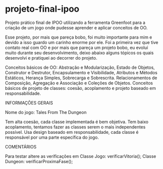 # projeto-final-ipoo
Projeto prático final de IPOO utilizando a ferramenta Greenfoot para a criação de um jogo onde pudesse aprender e aplicar conceitos de OO.

Esse projeto, por mais que pareça bobo, foi muito importante para mim e devido a isso guardo um carinho enorme por ele.
Foi a primeira vez que tive contato real com OO e por mais que pareça um projeto bobo, eu evoluí muito durante seu desenvolvimento, deixo abaixo alguns tópicos os quais desenvolvi e pratiquei ao decorrer do projeto.

 Conceitos básicos de OO: Abstração e Modularização, Estado de Objetos, Construtor e Destrutor, Encapsulamento e Visibilidade, Atributos e Métodos Estáticos, Herança Simples,
 Sobrecarga e Sobrescrita. Relacionamentos de Composição, Agregação e Associação e Coleções de Objetos. Conceitos básicos
 de projeto de classes: coesão, acoplamento e projeto baseado em responsabilidade.

INFORMAÇÕES GERAIS

Nome do jogo: Tales From The Dungeon

Tem alta coesão, cada classe implementada é bem objetiva.
Tem baixo acoplamento, tentamos fazer as classes serem o mais independentes possível.
Usa design baseado em responsabilidade, cada classe é responsável por uma parte específica do jogo.

COMENTÁRIOS

Para testar altere as verificações em 
Classe Jogo: verificarVitoria();
Classe Dungeon: verificarProximaFase();

